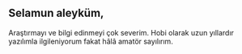 ## Selamun aleyküm,
Araştırmayı ve bilgi edinmeyi çok severim. Hobi olarak uzun yıllardır yazılımla ilgileniyorum fakat hâlâ amatör sayılırım.

<!--
**mfa95/mfa95** is a ✨ _special_ ✨ repository because its `README.md` (this file) appears on your GitHub profile.

Here are some ideas to get you started:

- 🔭 I’m currently working on ...
- 🌱 I’m currently learning ...
- 👯 I’m looking to collaborate on ...
- 🤔 I’m looking for help with ...
- 💬 Ask me about ...
- 📫 How to reach me: ...
- 😄 Pronouns: ...
- ⚡ Fun fact: ...
-->

